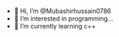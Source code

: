 - 👋 Hi, I’m @Mubashirhussain0786
- 👀 I’m interested in programming...
- 🌱 I’m currently learning c++

<!---
Mubashirhussain0786/Mubashirhussain0786 is a ✨ special ✨ repository because its `README.md` (this file) appears on your GitHub profile.
You can click the Preview link to take a look at your changes.
--->
